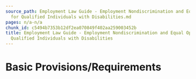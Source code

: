 ```yaml
---
source_path: Employment Law Guide - Employment Nondiscrimination and Equal Opportunity
  for Qualified Individuals with Disabilities.md
pages: n/a-n/a
chunk_id: c5494b7353b12df2ea070849f402aa259003452b
title: Employment Law Guide - Employment Nondiscrimination and Equal Opportunity for
  Qualified Individuals with Disabilities
---
```

# Basic Provisions/Requirements
